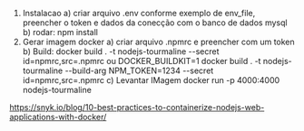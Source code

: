 1. Instalacao
a) criar arquivo .env conforme exemplo de env_file, preencher o
token e dados da conecção com o banco de dados mysql
b) rodar:
npm install
2. Gerar imagem docker 
a) criar arquivo .npmrc e preencher com um token
b) Build:
docker build . -t nodejs-tourmaline --secret id=npmrc,src=.npmrc ou
DOCKER_BUILDKIT=1 docker build . -t nodejs-tourmaline --build-arg NPM_TOKEN=1234 --secret id=npmrc,src=.npmrc
c) Levantar IMagem
docker run -p 4000:4000 nodejs-tourmaline

https://snyk.io/blog/10-best-practices-to-containerize-nodejs-web-applications-with-docker/